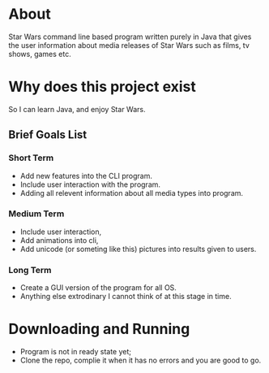 # About
Star Wars command line based program written purely in Java that gives the user information about media releases of Star Wars such as films, tv shows, games etc.

# Why does this project exist
So I can learn Java, and enjoy Star Wars.

## Brief Goals List
### Short Term 
- Add new features into the CLI program. 
- Include user interaction with the program. 
- Adding all relevent information about all media types into program.

### Medium Term
- Include user interaction,
- Add animations into cli,
- Add unicode (or someting like this) pictures into results given to users.

### Long Term 
- Create a GUI version of the program for all OS.
- Anything else extrodinary I cannot think of at this stage in time.

# Downloading and Running
- Program is not in ready state yet;
- Clone the repo, complie it when it has no errors and you are good to go.

